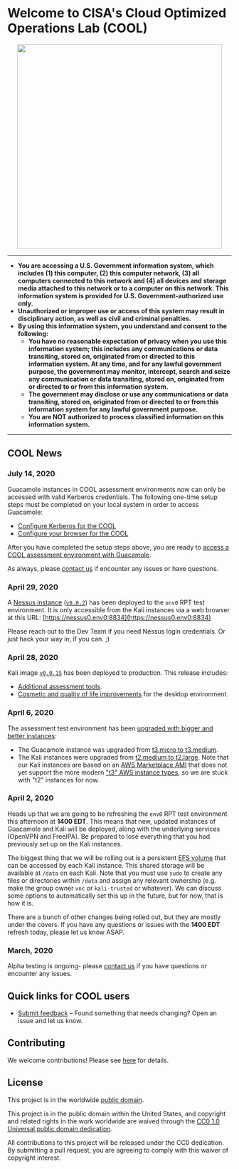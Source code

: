 # Welcome to CISA's Cloud Optimized Operations Lab (COOL) #

<div align="center">
<img width="460" src="https://raw.githubusercontent.com/cisagov/cool-system/develop/assets/images/cool_logo.png">
</div>

---

- **You are accessing a U.S. Government information system, which includes
  (1) this computer, (2) this computer network, (3) all computers connected
  to this network and (4) all devices and storage media attached to this
  network or to a computer on this network.  This information system is
  provided for U.S. Government-authorized use only.**
- **Unauthorized or improper use or access of this system may result in
  disciplinary action, as well as civil and criminal penalties.**
- **By using this information system, you understand and consent to the
  following:**
  - **You have no reasonable expectation of privacy when you use this
    information system; this includes any communications or data transiting,
    stored on, originated from or directed to this information system.
    At any time, and for any lawful government purpose, the government may
    monitor, intercept, search and seize any communication or data
    transiting, stored on, originated from or directed to or from this
    information system.**
  - **The government may disclose or use any communications or data
    transiting, stored on, originated from or directed to or from this
    information system for any lawful government purpose.**
  - **You are NOT authorized to process classified information on this
    information system.**

---

## COOL News ##

### July 14, 2020 ###

Guacamole instances in COOL assessment environments now can only be accessed
with valid Kerberos credentials.  The following one-time setup steps must be
completed on your local system in order to access Guacamole:

- [Configure Kerberos for the COOL](https://github.com/cisagov/cool-system/wiki/Configuring-Kerberos-for-the-COOL)
- [Configure your browser for the COOL](https://github.com/cisagov/cool-system/wiki/Configuring-your-browser-for-the-COOL)

After you have completed the setup steps above, you are ready to
[access a COOL assessment environment with Guacamole](https://github.com/cisagov/cool-system/wiki/Accessing-an-assessment-environment-with-Guacamole).

As always, please
[contact us](https://github.com/cisagov/cool-system/issues/new/choose) if
encounter any issues or have questions.

### April 29, 2020 ###

A [Nessus instance](https://github.com/cisagov/cool-assessment-terraform/issues/31)
([`v0.0.2`](https://github.com/cisagov/nessus-packer/releases/tag/v0.0.2))
has been deployed to the `env0` RPT test environment.  It is only accessible
from the Kali instances via a web browser at this URL:
[https://nessus0.env0:8834](https://nessus0.env0:8834)

Please reach out to the Dev Team if you need Nessus login credentials.
Or just hack your way in, if you can. ;)

### April 28, 2020 ###

Kali image
[`v0.0.15`](https://github.com/cisagov/kali-packer/releases/tag/v0.0.15) has
been deployed to production.  This release includes:

- [Additional assessment tools](https://github.com/cisagov/ansible-role-kali/issues/8).
- [Cosmetic and quality of life improvements](https://github.com/cisagov/ansible-role-xfce-cool)
  for the desktop environment.

### April 6, 2020 ###

The assessment test environment has been
[upgraded with bigger and better instances](https://github.com/cisagov/cool-assessment-terraform/pull/29):

- The Guacamole instance was upgraded from
[t3.micro to t3.medium](https://aws.amazon.com/ec2/instance-types/t3/).
- The Kali instances were upgraded from
[t2.medium to t2.large](https://aws.amazon.com/ec2/instance-types/t2/).
Note that our Kali instances are based on an
[AWS Marketplace AMI](https://aws.amazon.com/marketplace/pp/Kali-Linux-Kali-Linux/B01M26MMTT)
that does not yet support the more modern
["t3" AWS instance types](https://aws.amazon.com/ec2/instance-types/t3/),
so we are stuck with "t2" instances for now.

### April 2, 2020 ###

Heads up that we are going to be refreshing the `env0` RPT test environment this
afternoon at **1400 EDT**.  This means that new, updated instances of Guacamole
and Kali will be deployed, along with the underlying services (OpenVPN and
FreeIPA).  Be prepared to lose everything that you had previously set up on the
Kali instances.

The biggest thing that we will be rolling out is a persistent [EFS
volume](https://aws.amazon.com/efs/) that can be accessed by each Kali instance.
This shared storage will be available at `/data` on each Kali.  Note that you
must use `sudo` to create any files or directories within `/data` and assign any
relevant ownership (e.g. make the group owner `vnc` or `kali-trusted` or
whatever).  We can discuss some options to automatically set this up in the
future, but for now, that is how it is.

There are a bunch of other changes being rolled out, but they are mostly under
the covers.  If you have any questions or issues with the **1400 EDT** refresh
today, please let us know ASAP.

### March, 2020 ###

Alpha testing is ongoing- please
  [contact us](https://github.com/cisagov/cool-system/issues/new/choose) if
  you have questions or encounter any issues.

## Quick links for COOL users ##

- [Submit feedback](https://github.com/cisagov/cool-system/issues/new/choose) –
 Found something that needs changing? Open an issue and let us know.

## Contributing ##

We welcome contributions! Please see [here](CONTRIBUTING.md) for
details.

## License ##

This project is in the worldwide [public domain](LICENSE).

This project is in the public domain within the United States, and
copyright and related rights in the work worldwide are waived through
the [CC0 1.0 Universal public domain
dedication](https://creativecommons.org/publicdomain/zero/1.0/).

All contributions to this project will be released under the CC0
dedication. By submitting a pull request, you are agreeing to comply
with this waiver of copyright interest.
